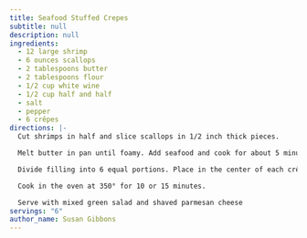 ```yaml
---
title: Seafood Stuffed Crepes
subtitle: null
description: null
ingredients:
  - 12 large shrimp
  - 6 ounces scallops
  - 2 tablespoons butter
  - 2 tablespoons flour
  - 1/2 cup white wine
  - 1/2 cup half and half
  - salt
  - pepper
  - 6 crêpes
directions: |-
  Cut shrimps in half and slice scallops in 1/2 inch thick pieces. 

  Melt butter in pan until foamy. Add seafood and cook for about 5 minutes. Sprinkle in flour and mix. Add the wine a little at time while stirring. Add half and half and season with salt and pepper. 

  Divide filling into 6 equal portions. Place in the center of each crêpe and roll up.

  Cook in the oven at 350° for 10 or 15 minutes.

  Serve with mixed green salad and shaved parmesan cheese
servings: "6"
author_name: Susan Gibbons
---
```


